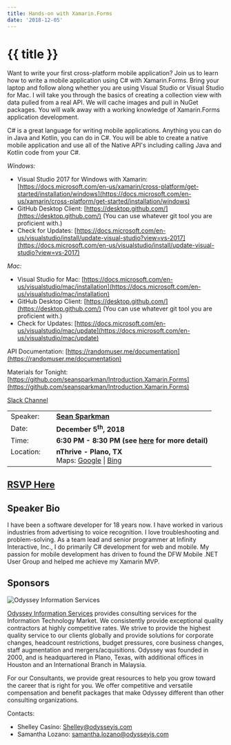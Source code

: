 ```yaml
---
title: Hands-on with Xamarin.Forms
date: '2018-12-05'
---
```

# {{ title }}

Want to write your first cross-platform mobile application? Join us to learn how to write a mobile application using C# with Xamarin.Forms. Bring your laptop and follow along whether you are using Visual Studio or Visual Studio for Mac. I will take you through the basics of creating a collection view with data pulled from a real API. We will cache images and pull in NuGet packages. You will walk away with a working knowledge of Xamarin.Forms application development.

C# is a great language for writing mobile applications. Anything you can do in Java and Kotlin, you can do in C#. You will be able to create a native mobile application and use all of the Native API's including calling Java and Kotlin code from your C#.

_Windows:_

-   Visual Studio 2017 for Windows with Xamarin: [https://docs.microsoft.com/en-us/xamarin/cross-platform/get-started/installation/windows](https://docs.microsoft.com/en-us/xamarin/cross-platform/get-started/installation/windows)
-   GitHub Desktop Client: [https://desktop.github.com/](https://desktop.github.com/) (You can use whatever git tool you are proficient with.)
-   Check for Updates: [https://docs.microsoft.com/en-us/visualstudio/install/update-visual-studio?view=vs-2017](https://docs.microsoft.com/en-us/visualstudio/install/update-visual-studio?view=vs-2017)

_Mac:_

-   Visual Studio for Mac: [https://docs.microsoft.com/en-us/visualstudio/mac/installation](https://docs.microsoft.com/en-us/visualstudio/mac/installation)
-   GitHub Desktop Client: [https://desktop.github.com/](https://desktop.github.com/) (You can use whatever git tool you are proficient with.)
-   Check for Updates: [https://docs.microsoft.com/en-us/visualstudio/mac/update](https://docs.microsoft.com/en-us/visualstudio/mac/update)

API Documentation: [https://randomuser.me/documentation](https://randomuser.me/documentation)

Materials for Tonight: [https://github.com/seansparkman/Introduction.Xamarin.Forms](https://github.com/seansparkman/Introduction.Xamarin.Forms)

[Slack Channel](https://join.slack.com/t/northdallasdevelopers/shared_invite/enQtMzk2MjIzNDgxMDkzLWQ1YjY5NDkyNDMzNGM3MjQ2MGQxYjBjMmFkNTgzMDRhMjBjYzNmZGNlN2YyOGU5OGRmY2I4MGRmMWIxN2FjZTE)

<table><tbody><tr><td>Speaker:</td><td>&nbsp;</td><td><b><a title="Sean Sparkman" target="_blank" href="https://twitter.com/seansparkman">Sean Sparkman</a></b></td></tr><tr><td>Date:</td><td>&nbsp;</td><td><b>December 5<sup>th</sup>, 2018</b></td></tr><tr><td valign="top">Time:</td><td>&nbsp;</td><td><b>6:30 PM - 8:30 PM (see <a title="Location" href="../../location/index.html">here</a> for more detail)</b></td></tr><tr><td valign="top">Location:</td><td>&nbsp;</td><td><b>nThrive - Plano, TX</b><br>Maps: <a title="Google" target="_blank" href="https://goo.gl/maps/1OyNE">Google</a> | <a title="Bing" target="_blank" href="http://binged.it/1afBEJ9">Bing</a></td></tr></tbody></table>

## [RSVP Here](https://www.eventbrite.com/e/hands-on-with-xamarinforms-tickets-53200061817)

## Speaker Bio

I have been a software developer for 18 years now. I have worked in various industries from advertising to voice recognition. I love troubleshooting and problem-solving. As a team lead and senior programmer at Infinity Interactive, Inc., I do primarily C# development for web and mobile. My passion for mobile development has driven to found the DFW Mobile .NET User Group and helped me achieve my Xamarin MVP.

## Sponsors

![Odyssey Information Services](http://northdallas.net/files/sponsor/OdysseyLogoFullColor.jpg)

[Odyssey Information Services](http://odysseyis.com/) provides consulting services for the Information Technology Market. We consistently provide exceptional quality contractors at highly competitive rates. We strive to provide the highest quality service to our clients globally and provide solutions for corporate changes, headcount restrictions, budget pressures, core business changes, staff augmentation and mergers/acquisitions. Odyssey was founded in 2000, and is headquartered in Plano, Texas, with additional offices in Houston and an International Branch in Malaysia.

For our Consultants, we provide great resources to help you grow toward the career that is right for you. We offer competitive and versatile compensation and benefit packages that make Odyssey different than other consulting organizations.

Contacts:

-   Shelley Casino: [Shelley@odysseyis.com](mailto:Shelley@odysseyis.com)
-   Samantha Lozano: [samantha.lozano@odysseyis.com](mailto:samantha.lozano@odysseyis.com)
    
